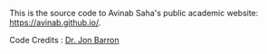 This is the source code to Avinab Saha's public academic website: https://avinab.github.io/.


Code Credits : <a href="https://jonbarron.info/" target="_blank">Dr. Jon Barron </a>